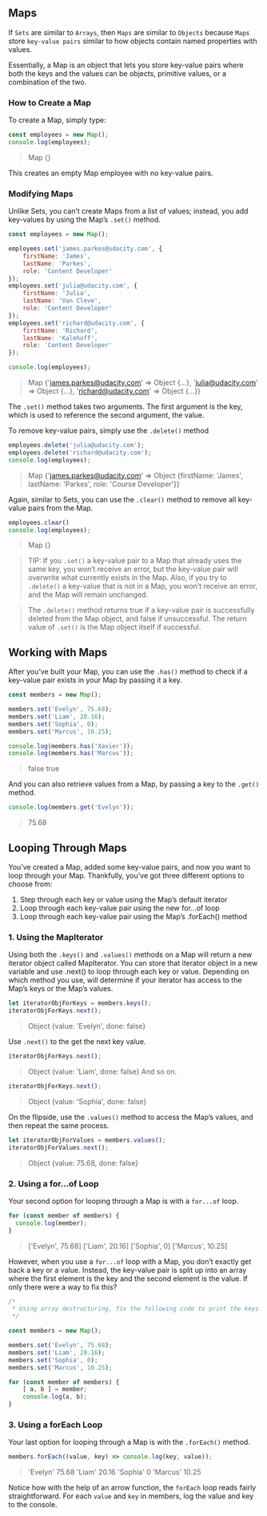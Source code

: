 ## Maps
If `Sets` are similar to `Arrays`, then `Maps` are similar to `Objects` because `Maps` store `key-value pairs` similar to how objects contain named properties with values.

Essentially, a Map is an object that lets you store key-value pairs where both the keys and the values can be objects, primitive values, or a combination of the two.

### How to Create a Map
To create a Map, simply type:

```js
const employees = new Map();
console.log(employees);
```
> Map {}

This creates an empty Map employee with no key-value pairs.

### Modifying Maps
Unlike Sets, you can’t create Maps from a list of values; instead, you add key-values by using the Map’s `.set()` method.

```js
const employees = new Map();

employees.set('james.parkes@udacity.com', { 
    firstName: 'James',
    lastName: 'Parkes',
    role: 'Content Developer' 
});
employees.set('julia@udacity.com', {
    firstName: 'Julia',
    lastName: 'Van Cleve',
    role: 'Content Developer'
});
employees.set('richard@udacity.com', {
    firstName: 'Richard',
    lastName: 'Kalehoff',
    role: 'Content Developer'
});

console.log(employees);
```
> Map {'james.parkes@udacity.com' => Object {...}, 'julia@udacity.com' => Object {...}, 'richard@udacity.com' => Object {...}}

The `.set()` method takes two arguments. The first argument is the key, which is used to reference the second argument, the value.

To remove key-value pairs, simply use the `.delete()` method
```js
employees.delete('julia@udacity.com');
employees.delete('richard@udacity.com');
console.log(employees);
```
> Map {'james.parkes@udacity.com' => Object {firstName: 'James', lastName: 'Parkes', role: 'Course Developer'}}

Again, similar to Sets, you can use the `.clear()` method to remove all key-value pairs from the Map.
```js
employees.clear()
console.log(employees);
```

> Map {}

> TIP: If you `.set()` a key-value pair to a Map that already uses the same key, you won’t receive an error, but the key-value pair will overwrite what currently exists in the Map. Also, if you try to `.delete()` a key-value that is not in a Map, you won’t receive an error, and the Map will remain unchanged.

> The `.delete()` method returns true if a key-value pair is successfully deleted from the Map object, and false if unsuccessful. The return value of `.set()` is the Map object itself if successful.

## Working with Maps

After you’ve built your Map, you can use the `.has()` method to check if a key-value pair exists in your Map by passing it a key.

```js
const members = new Map();

members.set('Evelyn', 75.68);
members.set('Liam', 20.16);
members.set('Sophia', 0);
members.set('Marcus', 10.25);

console.log(members.has('Xavier'));
console.log(members.has('Marcus'));
```
> false
> true

And you can also retrieve values from a Map, by passing a key to the `.get()` method.
```js
console.log(members.get('Evelyn'));
```
> 75.68

## Looping Through Maps

You’ve created a Map, added some key-value pairs, and now you want to loop through your Map. Thankfully, you’ve got three different options to choose from:

1. Step through each key or value using the Map’s default iterator
2. Loop through each key-value pair using the new for...of loop
3. Loop through each key-value pair using the Map’s .forEach() method
### 1. Using the MapIterator
Using both the `.keys()` and `.values()` methods on a Map will return a new iterator object called MapIterator. You can store that iterator object in a new variable and use .next() to loop through each key or value. Depending on which method you use, will determine if your iterator has access to the Map’s keys or the Map’s values.
```js
let iteratorObjForKeys = members.keys();
iteratorObjForKeys.next();
```
> Object {value: 'Evelyn', done: false}

Use `.next()` to the get the next key value.
```js
iteratorObjForKeys.next();
```
> Object {value: 'Liam', done: false}
And so on.
```js
iteratorObjForKeys.next();
```
> Object {value: 'Sophia', done: false}

On the flipside, use the `.values()` method to access the Map’s values, and then repeat the same process.
```js
let iteratorObjForValues = members.values();
iteratorObjForValues.next();
```
> Object {value: 75.68, done: false}

### 2. Using a for...of Loop
Your second option for looping through a Map is with a `for...of` loop.
```js
for (const member of members) {
  console.log(member);
}
```
> ['Evelyn', 75.68]
> ['Liam', 20.16]
> ['Sophia', 0]
> ['Marcus', 10.25]
 
However, when you use a `for...of` loop with a Map, you don’t exactly get back a key or a value. Instead, the key-value pair is split up into an array where the first element is the key and the second element is the value. If only there were a way to fix this?

```js
/*
 * Using array destructuring, fix the following code to print the keys and values of the `members` Map to the console.
 */

const members = new Map();

members.set('Evelyn', 75.68);
members.set('Liam', 20.16);
members.set('Sophia', 0);
members.set('Marcus', 10.25);

for (const member of members) {
    [ a, b ] = member;
    console.log(a, b);
}
```
### 3. Using a forEach Loop

Your last option for looping through a Map is with the `.forEach()` method.
```js
members.forEach((value, key) => console.log(key, value));
```
> 'Evelyn' 75.68
> 'Liam' 20.16
> 'Sophia' 0
> 'Marcus' 10.25
 
 Notice how with the help of an arrow function, the `forEach` loop reads fairly straightforward. For each `value` and `key` in members, log the value and key to the console.
